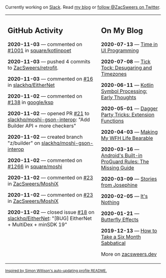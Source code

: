 Currently working on [Slack](https://slack.com/). Read [my blog](https://zacsweers.dev/) or [follow @ZacSweers on Twitter](https://twitter.com/ZacSweers).

<table><tr><td valign="top" width="60%">

## GitHub Activity
<!-- githubActivity starts -->
**2020-11-03** — commented on [#1001](https://github.com/square/kotlinpoet/issues/1001#issuecomment-721212825) in [square/kotlinpoet](https://api.github.com/repos/square/kotlinpoet)

**2020-11-03** — pushed 4 commits to [ZacSweers/retrofit](https://api.github.com/repos/ZacSweers/retrofit).

**2020-11-03** — commented on [#16](https://github.com/slackhq/EitherNet/issues/16#issuecomment-720909349) in [slackhq/EitherNet](https://api.github.com/repos/slackhq/EitherNet)

**2020-11-02** — commented on [#138](https://github.com/google/ksp/pull/138#issuecomment-720848358) in [google/ksp](https://api.github.com/repos/google/ksp)

**2020-11-02** — opened PR [#21](https://api.github.com/repos/slackhq/moshi-gson-interop/pulls/21) to [slackhq/moshi-gson-interop](https://api.github.com/repos/slackhq/moshi-gson-interop): "Add Builder API + more checkers"

**2020-11-02** — created branch "z/builder" on [slackhq/moshi-gson-interop](https://api.github.com/repos/slackhq/moshi-gson-interop)

**2020-11-02** — commented on [#1266](https://github.com/square/moshi/issues/1266#issuecomment-720770201) in [square/moshi](https://api.github.com/repos/square/moshi)

**2020-11-02** — commented on [#23](https://github.com/ZacSweers/MoshiX/issues/23#issuecomment-720766263) in [ZacSweers/MoshiX](https://api.github.com/repos/ZacSweers/MoshiX)

**2020-11-02** — commented on [#23](https://github.com/ZacSweers/MoshiX/issues/23#issuecomment-720765609) in [ZacSweers/MoshiX](https://api.github.com/repos/ZacSweers/MoshiX)

**2020-11-02** — closed issue [#18](https://api.github.com/repos/slackhq/EitherNet/issues/18) on [slackhq/EitherNet](https://api.github.com/repos/slackhq/EitherNet): "[BUG] EitherNet + MultiDex + minSDK 19"
<!-- githubActivity ends -->
</td><td valign="top" width="40%">

## On My Blog
<!-- blog starts -->
**2020-07-13** — [Time in UI Programming](https://www.zacsweers.dev/time-in-ui/)

**2020-07-08** — [Tick Tock: Desugaring and Timezones](https://www.zacsweers.dev/ticktock-desugaring-timezones/)

**2020-06-11** — [Kotlin Symbol Processing: Early Thoughts](https://www.zacsweers.dev/kotlin-symbol-processor-early-thoughts/)

**2020-05-01** — [Dagger Party Tricks: Extension Functions](https://www.zacsweers.dev/dagger-party-tricks-extension-functions/)

**2020-04-03** — [Making My WFH Life Bearable](https://www.zacsweers.dev/making-wfh-life-bearable/)

**2020-03-16** — [Android's Built-in ProGuard Rules: The Missing Guide](https://www.zacsweers.dev/android-proguard-rules/)

**2020-03-09** — [Stories from Josephine](https://www.zacsweers.dev/stories-from-josephine/)

**2020-02-05** — [It's Nothing](https://www.zacsweers.dev/its-nothing/)

**2020-01-21** — [Butterfly Effects](https://www.zacsweers.dev/butterfly-effects/)

**2019-12-13** — [How to Take a Six Month Sabbatical](https://www.zacsweers.dev/how-to-take-a-six-month-sabbatical/)
<!-- blog ends -->
More on [zacsweers.dev](https://zacsweers.dev/)
</td></tr></table>

<sub><a href="https://simonwillison.net/2020/Jul/10/self-updating-profile-readme/">Inspired by Simon Willison's auto-updating profile README.</a></sub>